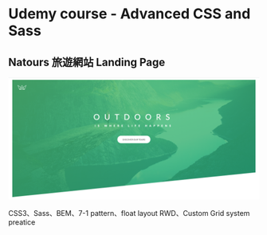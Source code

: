 # Udemy course - Advanced CSS and Sass

## Natours 旅遊網站 Landing Page

![](https://github.com/jyun9504/css-course-natours/blob/master/img/demo.png)

CSS3、Sass、BEM、7-1 pattern、float layout RWD、Custom Grid system preatice
